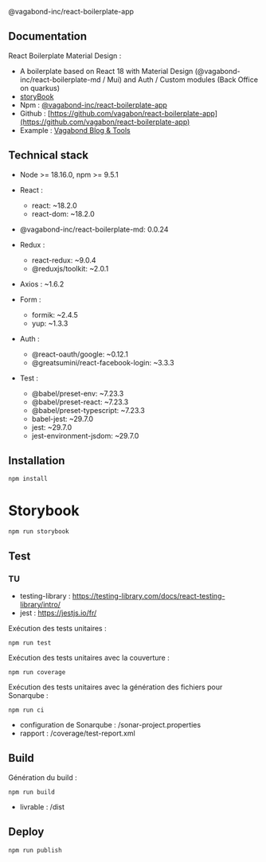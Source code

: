 @vagabond-inc/react-boilerplate-app

## Documentation

React Boilerplate Material Design :

- A boilerplate based on React 18 with Material Design (@vagabond-inc/react-boilerplate-md / Mui) and Auth / Custom modules (Back Office on quarkus)
- [storyBook](https://vagabond.synology.me/react-boilerplate-app)
- Npm : [@vagabond-inc/react-boilerplate-app](https://www.npmjs.com/package/@vagabond-inc/react-boilerplate-app)
- Github : [https://github.com/vagabon/react-boilerplate-app](https://github.com/vagabon/react-boilerplate-app)
- Example : [Vagabond Blog & Tools](https://blog.vagabond.synology.me/)

## Technical stack

- Node >= 18.16.0, npm >= 9.5.1

- React :

  - react: ~18.2.0
  - react-dom: ~18.2.0

- @vagabond-inc/react-boilerplate-md: 0.0.24

- Redux :

  - react-redux: ~9.0.4
  - @reduxjs/toolkit: ~2.0.1

- Axios : ~1.6.2

- Form :

  - formik: ~2.4.5
  - yup: ~1.3.3

- Auth :

  - @react-oauth/google: ~0.12.1
  - @greatsumini/react-facebook-login: ~3.3.3

- Test :
  - @babel/preset-env: ~7.23.3
  - @babel/preset-react: ~7.23.3
  - @babel/preset-typescript: ~7.23.3
  - babel-jest: ~29.7.0
  - jest: ~29.7.0
  - jest-environment-jsdom: ~29.7.0

## Installation

```
npm install
```

# Storybook

```
npm run storybook
```

## Test

### TU

- testing-library : https://testing-library.com/docs/react-testing-library/intro/
- jest : https://jestjs.io/fr/

Exécution des tests unitaires :

```
npm run test
```

Exécution des tests unitaires avec la couverture :

```
npm run coverage
```

Exécution des tests unitaires avec la génération des fichiers pour Sonarqube :

```
npm run ci
```

- configuration de Sonarqube : /sonar-project.properties
- rapport : /coverage/test-report.xml

## Build

Génération du build :

```
npm run build
```

- livrable : /dist

## Deploy

```
npm run publish
```
